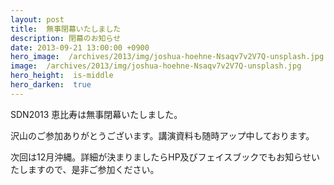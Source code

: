 ```yaml
---
layout: post
title:  無事閉幕いたしました
description: 閉幕のお知らせ
date: 2013-09-21 13:00:00 +0900
hero_image:  /archives/2013/img/joshua-hoehne-Nsaqv7v2V7Q-unsplash.jpg
image:  /archives/2013/img/joshua-hoehne-Nsaqv7v2V7Q-unsplash.jpg
hero_height:  is-middle
hero_darken:  true
---
```


SDN2013 恵比寿は無事閉幕いたしました。

沢山のご参加ありがとうございます。講演資料も随時アップ中しております。

次回は12月沖縄。詳細が決まりましたらHP及びフェイスブックでもお知らせいたしますので、是非ご参加ください。

